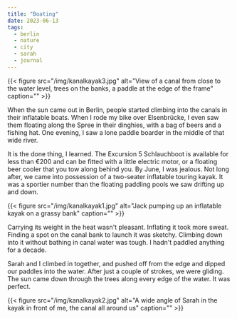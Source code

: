 ```yaml
---
title: "Boating"
date: 2023-06-13
tags:
  - berlin
  - nature
  - city
  - sarah
  - journal
---
```


{{< figure src="/img/kanalkayak3.jpg" alt="View of a canal from close to the water level, trees on the banks, a paddle at the edge of the frame" caption="" >}}

When the sun came out in Berlin, people started climbing into the canals in their inflatable boats. When I rode my bike over Elsenbrücke, I even saw them floating along the Spree in their dinghies, with a bag of beers and a fishing hat. One evening, I saw a lone paddle boarder in the middle of that wide river.

It is the done thing, I learned. The Excursion 5 Schlauchboot is available for less than €200 and can be fitted with a little electric motor, or a floating beer cooler that you tow along behind you. By June, I was jealous. Not long after, we came into possession of a two-seater inflatable touring kayak. It was a sportier number than the floating paddling pools we saw drifting up and down.

{{< figure src="/img/kanalkayak1.jpg" alt="Jack pumping up an inflatable kayak on a grassy bank" caption="" >}}

Carrying its weight in the heat wasn't pleasant. Inflating it took more sweat. Finding a spot on the canal bank to launch it was sketchy. Climbing down into it without bathing in canal water was tough. I hadn't paddled anything for a decade.

Sarah and I climbed in together, and pushed off from the edge and dipped our paddles into the water. After just a couple of strokes, we were gliding. The sun came down through the trees along every edge of the water. It was perfect.

{{< figure src="/img/kanalkayak2.jpg" alt="A wide angle of Sarah in the kayak in front of me, the canal all around us" caption="" >}}
